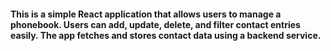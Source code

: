 #### This is a simple React application that allows users to manage a phonebook. Users can add, update, delete, and filter contact entries easily. The app fetches and stores contact data using a backend service.
